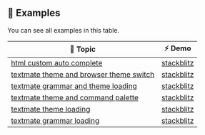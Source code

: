 ## 🌟 Examples

You can see all examples in this table.

| 📜 Topic | ⚡ Demo |
| --- | --- |
| [html custom auto complete](https://github.com/monaco-editor-trials/html-custom-auto-complete) | [stackblitz](https://stackblitz.com/~/github.com/monaco-editor-trials/html-custom-auto-complete) |
| [textmate theme and browser theme switch](https://github.com/monaco-editor-trials/textmate-theme-and-browser-theme-switch) | [stackblitz](https://stackblitz.com/~/github.com/monaco-editor-trials/textmate-theme-and-browser-theme-switch) |
| [textmate grammar and theme loading](https://github.com/monaco-editor-trials/angular-monaco-tm-grammar-and-theme-loading-example) | [stackblitz](https://github.com/monaco-editor-trials/angular-monaco-tm-grammar-and-theme-loading-example) |
| [textmate theme and command palette](https://github.com/monaco-editor-trials/tm-theme-and-command-palette-example) | [stackblitz](https://stackblitz.com/~/github.com/monaco-editor-trials/tm-theme-and-command-palette-example) |
| [textmate theme loading](https://github.com/monaco-editor-trials/textmate-theme-loading-example) | [stackblitz](https://stackblitz.com/~/github.com/monaco-editor-trials/textmate-theme-loading-example) |
| [textmate grammar loading](https://github.com/monaco-editor-trials/textmate-grammar-loading-example) | [stackblitz](https://stackblitz.com/~/github.com/monaco-editor-trials/textmate-grammar-loading-example) |
